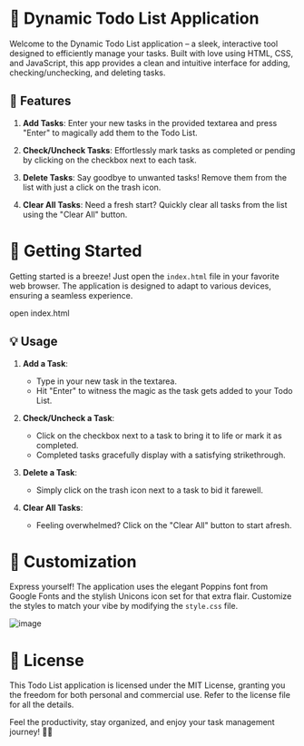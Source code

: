 # 🚀 Dynamic Todo List Application

Welcome to the Dynamic Todo List application – a sleek, interactive tool designed to efficiently manage your tasks. Built with love using HTML, CSS, and JavaScript, this app provides a clean and intuitive interface for adding, checking/unchecking, and deleting tasks.

## 🌟 Features


1. **Add Tasks**: Enter your new tasks in the provided textarea and press "Enter" to magically add them to the Todo List.

2. **Check/Uncheck Tasks**: Effortlessly mark tasks as completed or pending by clicking on the checkbox next to each task.

3. **Delete Tasks**: Say goodbye to unwanted tasks! Remove them from the list with just a click on the trash icon.

4. **Clear All Tasks**: Need a fresh start? Quickly clear all tasks from the list using the "Clear All" button.

# 🚀 Getting Started
Getting started is a breeze! Just open the `index.html` file in your favorite web browser. The application is designed to adapt to various devices, ensuring a seamless experience.


open index.html

## 💡 Usage


1. **Add a Task**:
   - Type in your new task in the textarea.
   - Hit "Enter" to witness the magic as the task gets added to your Todo List.

2. **Check/Uncheck a Task**:
   - Click on the checkbox next to a task to bring it to life or mark it as completed.
   - Completed tasks gracefully display with a satisfying strikethrough.

3. **Delete a Task**:
   - Simply click on the trash icon next to a task to bid it farewell.

4. **Clear All Tasks**:
   - Feeling overwhelmed? Click on the "Clear All" button to start afresh.

# 🎨 Customization
Express yourself! The application uses the elegant Poppins font from Google Fonts and the stylish Unicons icon set for that extra flair. Customize the styles to match your vibe by modifying the `style.css` file.

![image](https://github.com/Chaitanya1603/Todo-List-App/assets/95305500/641ec60a-9b0d-48b2-b8bf-2d17e2538fd0)



# 📄 License
This Todo List application is licensed under the MIT License, granting you the freedom for both personal and commercial use. Refer to the license file for all the details.

Feel the productivity, stay organized, and enjoy your task management journey! 🌈✨




